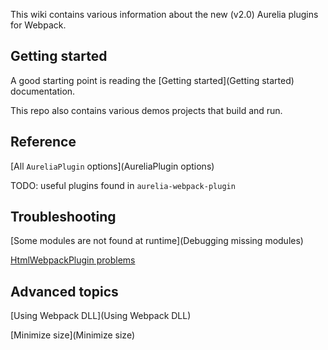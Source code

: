 This wiki contains various information about the new (v2.0) Aurelia plugins for Webpack.

## Getting started
A good starting point is reading the [Getting started](Getting started) documentation.

This repo also contains various demos projects that build and run.

## Reference
[All `AureliaPlugin` options](AureliaPlugin options)

TODO: useful plugins found in `aurelia-webpack-plugin`

## Troubleshooting
[Some modules are not found at runtime](Debugging missing modules)

[HtmlWebpackPlugin problems](HtmlWebpackPlugin)

## Advanced topics
[Using Webpack DLL](Using Webpack DLL)

[Minimize size](Minimize size)
